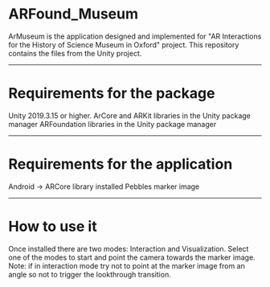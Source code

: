 # ARFound_Museum

ArMuseum is the application designed and implemented for "AR Interactions for the History of Science Museum in Oxford" project. 
This repository contains the files from the Unity project.

----
# Requirements for the package
Unity 2019.3.15 or higher.
ArCore and ARKit libraries in the Unity package manager
ARFoundation libraries in the Unity package manager

----
# Requirements for the application
Android -> ARCore library installed
Pebbles marker image

----
# How to use it
Once installed there are two modes: Interaction and Visualization. Select one of the modes to start and point the camera towards the marker image.
Note: if in interaction mode try not to point at the marker image from an angle so not to trigger the lookthrough transition.
